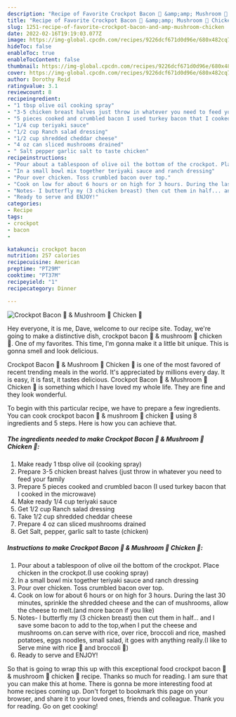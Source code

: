 ```yaml
---
description: "Recipe of Favorite Crockpot Bacon 🥓 &amp;amp; Mushroom 🍄 Chicken 🐔"
title: "Recipe of Favorite Crockpot Bacon 🥓 &amp;amp; Mushroom 🍄 Chicken 🐔"
slug: 1251-recipe-of-favorite-crockpot-bacon-and-amp-mushroom-chicken
date: 2022-02-16T19:19:03.077Z
image: https://img-global.cpcdn.com/recipes/9226dcf671d0d96e/680x482cq70/crockpot-bacon-mushroom-chicken-recipe-main-photo.jpg
hideToc: false
enableToc: true
enableTocContent: false
thumbnail: https://img-global.cpcdn.com/recipes/9226dcf671d0d96e/680x482cq70/crockpot-bacon-mushroom-chicken-recipe-main-photo.jpg
cover: https://img-global.cpcdn.com/recipes/9226dcf671d0d96e/680x482cq70/crockpot-bacon-mushroom-chicken-recipe-main-photo.jpg
author: Dorothy Reid
ratingvalue: 3.1
reviewcount: 8
recipeingredient:
- "1 tbsp olive oil cooking spray"
- "3-5 chicken breast halves just throw in whatever you need to feed your family"
- "5 pieces cooked and crumbled bacon I used turkey bacon that I cooked in the microwave"
- "1/4 cup teriyaki sauce"
- "1/2 cup Ranch salad dressing"
- "1/2 cup shredded cheddar cheese"
- "4 oz can sliced mushrooms drained"
- " Salt pepper garlic salt to taste chicken"
recipeinstructions:
- "Pour about a tablespoon of olive oil the bottom of the crockpot. Place chicken in the crockpot.(I use cooking spray)"
- "In a small bowl mix together teriyaki sauce and ranch dressing"
- "Pour over chicken. Toss crumbled bacon over top."
- "Cook on low for about 6 hours or on high for 3 hours. During the last 30 minutes, sprinkle the shredded cheese and the can of mushrooms, allow the cheese to melt.(and more bacon if you like)"
- "Notes- I butterfly my (3 chicken breast) then cut them in half... and I save some bacon to add to the top,when I put the cheese and mushrooms on.can serve with rice, over rice, broccoli and rice, mashed potatoes, eggs noodles, small salad, it goes with anything really.(I like to Serve mine with rice 🍚 and broccoli 🥦)"
- "Ready to serve and ENJOY!"
categories:
- Recipe
tags:
- crockpot
- bacon
- 

katakunci: crockpot bacon  
nutrition: 257 calories
recipecuisine: American
preptime: "PT29M"
cooktime: "PT37M"
recipeyield: "1"
recipecategory: Dinner

---
```



![Crockpot Bacon 🥓 &amp; Mushroom 🍄 Chicken 🐔](https://img-global.cpcdn.com/recipes/9226dcf671d0d96e/680x482cq70/crockpot-bacon-mushroom-chicken-recipe-main-photo.jpg)

Hey everyone, it is me, Dave, welcome to our recipe site. Today, we're going to make a distinctive dish, crockpot bacon 🥓 &amp; mushroom 🍄 chicken 🐔. One of my favorites. This time, I'm gonna make it a little bit unique. This is gonna smell and look delicious.



Crockpot Bacon 🥓 &amp; Mushroom 🍄 Chicken 🐔 is one of the most favored of recent trending meals in the world. It's appreciated by millions every day. It is easy, it is fast, it tastes delicious. Crockpot Bacon 🥓 &amp; Mushroom 🍄 Chicken 🐔 is something which I have loved my whole life. They are fine and they look wonderful.


To begin with this particular recipe, we have to prepare a few ingredients. You can cook crockpot bacon 🥓 &amp; mushroom 🍄 chicken 🐔 using 8 ingredients and 5 steps. Here is how you can achieve that.

<!--inarticleads1-->

##### The ingredients needed to make Crockpot Bacon 🥓 &amp; Mushroom 🍄 Chicken 🐔:

1. Make ready 1 tbsp olive oil (cooking spray)
1. Prepare 3-5 chicken breast halves (just throw in whatever you need to feed your family
1. Prepare 5 pieces cooked and crumbled bacon (I used turkey bacon that I cooked in the microwave)
1. Make ready 1/4 cup teriyaki sauce
1. Get 1/2 cup Ranch salad dressing
1. Take 1/2 cup shredded cheddar cheese
1. Prepare 4 oz can sliced mushrooms drained
1. Get  Salt, pepper, garlic salt to taste (chicken)




<!--inarticleads2-->

##### Instructions to make Crockpot Bacon 🥓 &amp; Mushroom 🍄 Chicken 🐔:

1. Pour about a tablespoon of olive oil the bottom of the crockpot. Place chicken in the crockpot.(I use cooking spray)
1. In a small bowl mix together teriyaki sauce and ranch dressing
1. Pour over chicken. Toss crumbled bacon over top.
1. Cook on low for about 6 hours or on high for 3 hours. During the last 30 minutes, sprinkle the shredded cheese and the can of mushrooms, allow the cheese to melt.(and more bacon if you like)
1. Notes- I butterfly my (3 chicken breast) then cut them in half... and I save some bacon to add to the top,when I put the cheese and mushrooms on.can serve with rice, over rice, broccoli and rice, mashed potatoes, eggs noodles, small salad, it goes with anything really.(I like to Serve mine with rice 🍚 and broccoli 🥦)
1. Ready to serve and ENJOY!



So that is going to wrap this up with this exceptional food crockpot bacon 🥓 &amp; mushroom 🍄 chicken 🐔 recipe. Thanks so much for reading. I am sure that you can make this at home. There is gonna be more interesting food at home recipes coming up. Don't forget to bookmark this page on your browser, and share it to your loved ones, friends and colleague. Thank you for reading. Go on get cooking!
